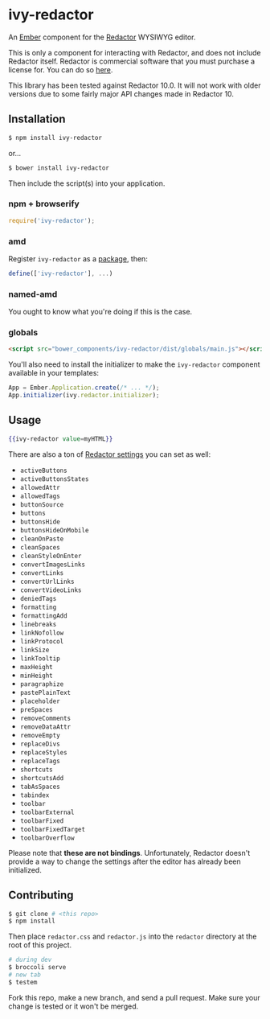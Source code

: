 # ivy-redactor

An [Ember][1] component for the [Redactor][2] WYSIWYG editor.

This is only a component for interacting with Redactor, and does not include
Redactor itself. Redactor is commercial software that you must purchase
a license for. You can do so [here][3].

This library has been tested against Redactor 10.0. It will not work with older
versions due to some fairly major API changes made in Redactor 10.

## Installation

```sh
$ npm install ivy-redactor
```

or...

```sh
$ bower install ivy-redactor
```

Then include the script(s) into your application.

### npm + browserify

```js
require('ivy-redactor');
```

### amd

Register `ivy-redactor` as a [package][4], then:

```js
define(['ivy-redactor'], ...)
```

### named-amd

You ought to know what you're doing if this is the case.

### globals

```html
<script src="bower_components/ivy-redactor/dist/globals/main.js"></script>
```

You'll also need to install the initializer to make the `ivy-redactor`
component available in your templates:

```js
App = Ember.Application.create(/* ... */);
App.initializer(ivy.redactor.initializer);
```

## Usage

```handlebars
{{ivy-redactor value=myHTML}}
```

There are also a ton of [Redactor settings][5] you can set as well:

  * `activeButtons`
  * `activeButtonsStates`
  * `allowedAttr`
  * `allowedTags`
  * `buttonSource`
  * `buttons`
  * `buttonsHide`
  * `buttonsHideOnMobile`
  * `cleanOnPaste`
  * `cleanSpaces`
  * `cleanStyleOnEnter`
  * `convertImagesLinks`
  * `convertLinks`
  * `convertUrlLinks`
  * `convertVideoLinks`
  * `deniedTags`
  * `formatting`
  * `formattingAdd`
  * `linebreaks`
  * `linkNofollow`
  * `linkProtocol`
  * `linkSize`
  * `linkTooltip`
  * `maxHeight`
  * `minHeight`
  * `paragraphize`
  * `pastePlainText`
  * `placeholder`
  * `preSpaces`
  * `removeComments`
  * `removeDataAttr`
  * `removeEmpty`
  * `replaceDivs`
  * `replaceStyles`
  * `replaceTags`
  * `shortcuts`
  * `shortcutsAdd`
  * `tabAsSpaces`
  * `tabindex`
  * `toolbar`
  * `toolbarExternal`
  * `toolbarFixed`
  * `toolbarFixedTarget`
  * `toolbarOverflow`

Please note that **these are not bindings**. Unfortunately, Redactor doesn't
provide a way to change the settings after the editor has already been
initialized.

## Contributing

```sh
$ git clone # <this repo>
$ npm install
```

Then place `redactor.css` and `redactor.js` into the `redactor` directory at
the root of this project.

```sh
# during dev
$ broccoli serve
# new tab
$ testem
```

Fork this repo, make a new branch, and send a pull request. Make sure your
change is tested or it won't be merged.

[1]: http://emberjs.com
[2]: http://imperavi.com/redactor/
[3]: http://imperavi.com/redactor/download/
[4]: http://requirejs.org/docs/api.html#packages
[5]: http://imperavi.com/redactor/docs/settings/
